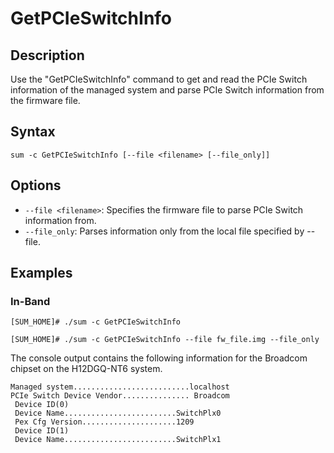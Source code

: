 # GetPCIeSwitchInfo

## Description

Use the "GetPCIeSwitchInfo" command to get and read the PCIe Switch information of the managed system and parse PCIe Switch information from the firmware file.

## Syntax

```
sum -c GetPCIeSwitchInfo [--file <filename> [--file_only]]
```

## Options

- `--file <filename>`: Specifies the firmware file to parse PCIe Switch information from.
- `--file_only`: Parses information only from the local file specified by --file.

## Examples

### In-Band
```
[SUM_HOME]# ./sum -c GetPCIeSwitchInfo
```

```
[SUM_HOME]# ./sum -c GetPCIeSwitchInfo --file fw_file.img --file_only
```

The console output contains the following information for the Broadcom chipset on the H12DGQ-NT6 system.

```
Managed system..........................localhost
PCIe Switch Device Vendor............... Broadcom
 Device ID(0)
 Device Name.........................SwitchPlx0
 Pex Cfg Version.....................1209
 Device ID(1)
 Device Name.........................SwitchPlx1
```
